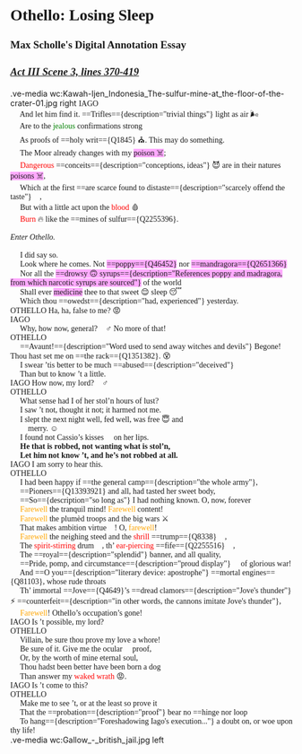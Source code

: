 <h1 style="font-family: 'Times New Roman', serif; margin-top: 30px; margin-bottom: 10px;"><strong>Othello: Losing Sleep</strong></h1>
<div style="font-size: 16px;">
    <h3 style="font-family: 'Times New Roman', serif;">Max Scholle's Digital Annotation Essay</h3>
    <h3 style="font-family: 'Times New Roman', serif;"><em><a href="https://www.folger.edu/explore/shakespeares-works/othello/read/3/3/#line-3.3.370Othello">Act III Scene 3, lines 370-419</a></em></h3>
</div>

.ve-media wc:Kawah-Ijen_Indonesia_The-sulfur-mine-at_the-floor-of-the-crater-01.jpg right
<span style="font-family: 'Times New Roman', serif;">
IAGO</br>
&emsp; And let him find it. ==Trifles=={description="trivial things"} light as air 🌬️</br>
&emsp; Are to the <span style="color:green;">jealous</span> confirmations strong 💪</br>
&emsp; As proofs of ==holy writ=={Q1845} ⛪️. This may do something.</br>
&emsp; The Moor already changes with my <span style="background-color:#FFAAFF;">poison ☠️</span>;</br>
&emsp; <span style="color:red;">Dangerous</span> ==conceits=={description="conceptions, ideas"} 😈 are in their natures <span style="background-color:#FFAAFF;">poisons ☠️</span>,</br>
&emsp; Which at the first ==are scarce found to distaste=={description="scarcely offend the taste"} 🤫,</br>
&emsp; But with a little act upon the <span style="color:red;">blood</span> 🩸</br>
&emsp; <span style="color:red;">Burn</span> 🔥 like the ==mines of sulfur=={Q2255396}.</br>
</br>
_Enter Othello._</br>
</br>
&emsp; I did say so.</br>
&emsp; Look where he comes. Not <span style="background-color:#FFAAFF;">==poppy=={Q46452}</span> nor <span style="background-color:#FFAAFF;">==mandragora=={Q2651366} </span></br>
&emsp; Nor all the <span style="background-color:#FFAAFF;">==drowsy 🙃 syrups=={description="References poppy and madragora, from which narcotic syrups are sourced"}</span> of the world</br>
&emsp; Shall ever <span style="background-color:#FFAAFF;">medicine</span> thee to that sweet 😌 sleep 😴</br>
&emsp; Which thou ==owedst=={description="had, experienced"} yesterday.</br>
OTHELLO  Ha, ha, false to me? 😡</br>
IAGO </br>
&emsp; Why, how now, general? 🤷‍♂️ No more of that!</br>
OTHELLO </br>
&emsp; ==Avaunt!=={description="Word used to send away witches and devils"} Begone! Thou hast set me on ==the rack=={Q1351382}. 😵</br>
&emsp; I swear ’tis better to be much ==abused=={description="deceived"}</br>
&emsp; Than but to know ’t a little.</br>
IAGO  How now, my lord? 🤷‍♂️</br>
OTHELLO </br>
&emsp; What sense had I of her stol’n hours of lust?</br>
&emsp; I saw ’t not, thought it not; it harmed not me.</br>
&emsp; I slept the next night well, fed well, was free 😇 and</br>
&emsp;&emsp; merry. ☺️</br>
&emsp; I found not Cassio’s kisses 💋 on her lips.</br>
&emsp; <strong>He that is robbed, not wanting what is stol’n,</br>
&emsp; Let him not know ’t, and he’s not robbed at all.</strong></br>
IAGO  I am sorry to hear this. 🫠</br>
OTHELLO </br>
&emsp; I had been happy if ==the general camp=={description="the whole army"},</br>
&emsp; ==Pioners=={Q13393921} and all, had tasted her sweet body,</br>
&emsp; ==So=={description="so long as"} I had nothing known. O, now, forever</br>
&emsp; <span style="color:orange;">Farewell</span> the tranquil mind! <span style="color:orange;">Farewell</span> content!</br>
&emsp; <span style="color:orange;">Farewell</span> the plumèd troops and the big wars ⚔️</br>
&emsp; That makes ambition virtue 🧭! O, <span style="color:orange;">farewell</span>!</br>
&emsp; <span style="color:orange;">Farewell</span> the neighing steed and the <span style="color:red;">shrill</span> ==trump=={Q8338} 🎺,</br>
&emsp; The <span style="color:red;">spirit-stirring</span> drum 🥁, th’ <span style="color:red;">ear-piercing</span> ==fife=={Q2255516} 🪈,</br>
&emsp; The ==royal=={description="splendid"} banner, and all quality,</br>
&emsp; ==Pride, pomp, and circumstance=={description="proud display"} 🎉 of glorious war!</br>
&emsp; And ==O you=={description="literary device: apostrophe"} ==mortal engines=={Q81103}, whose rude throats</br>
&emsp; Th’ immortal ==Jove=={Q4649}’s ==dread clamors=={description="Jove's thunder"} ⚡ ==counterfeit=={description="in other words, the cannons imitate Jove's thunder"},</br>
&emsp; <span style="color:orange;">Farewell</span>! Othello’s occupation’s gone!</br>
IAGO  Is ’t possible, my lord?</br>
OTHELLO </br>
&emsp; Villain, be sure thou prove my love a whore!</br>
&emsp; Be sure of it. Give me the ocular 👀 proof,</br>
&emsp; Or, by the worth of mine eternal soul,</br>
&emsp; Thou hadst been better have been born a dog</br>
&emsp; Than answer my <span style="color:red;">waked wrath</span> 😡.</br>
IAGO  Is ’t come to this?</br>
OTHELLO </br>
&emsp; Make me to see ’t, or at the least so prove it</br>
&emsp; That the ==probation=={description="proof"} bear no ==hinge nor loop</br>
&emsp; To hang=={description="Foreshadowing Iago's execution..."} a doubt on, or woe upon thy life!</br>
</span>
.ve-media wc:Gallow_-_british_jail.jpg left